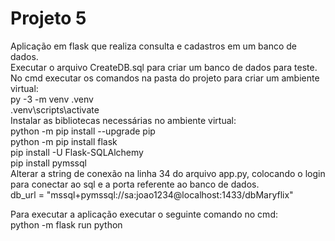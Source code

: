 # Projeto 5

Aplicação em flask que realiza consulta e cadastros em um banco de dados.<br>
Executar  o arquivo CreateDB.sql para criar um banco de dados para teste.<br>
No cmd executar os comandos na pasta do projeto para criar um ambiente virtual:<br>
py -3 -m venv .venv <br>
.venv\scripts\activate  <br>
Instalar as bibliotecas necessárias no ambiente virtual: <br>
python -m pip install --upgrade pip <br>
python -m pip install flask <br>
pip install -U Flask-SQLAlchemy <br>
pip install pymssql <br>
Alterar a string de conexão na linha 34 do arquivo app.py, colocando o login para conectar ao sql e a porta referente ao banco de dados.<br>
db_url = "mssql+pymssql://sa:joao1234@localhost:1433/dbMaryflix" <br>

Para executar a aplicação executar o seguinte comando no cmd: <br>
python -m flask run python <br>
